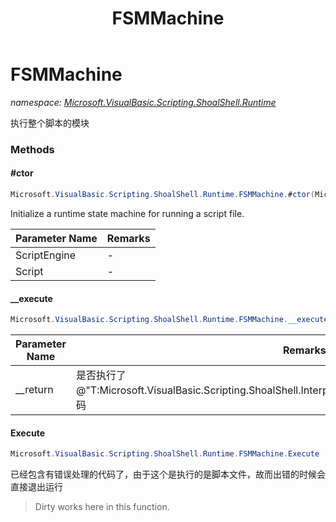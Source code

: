﻿---
title: FSMMachine
---

# FSMMachine
_namespace: [Microsoft.VisualBasic.Scripting.ShoalShell.Runtime](N-Microsoft.VisualBasic.Scripting.ShoalShell.Runtime.html)_

执行整个脚本的模块

### Methods

#### #ctor
```csharp
Microsoft.VisualBasic.Scripting.ShoalShell.Runtime.FSMMachine.#ctor(Microsoft.VisualBasic.Scripting.ShoalShell.Runtime.ScriptEngine,Microsoft.VisualBasic.Scripting.ShoalShell.Interpreter.LDM.SyntaxModel)
```
Initialize a runtime state machine for running a script file.

|Parameter Name|Remarks|
|--------------|-------|
|ScriptEngine|-|
|Script|-|


#### __execute
```csharp
Microsoft.VisualBasic.Scripting.ShoalShell.Runtime.FSMMachine.__execute(System.Boolean@)
```


|Parameter Name|Remarks|
|--------------|-------|
|__return|是否执行了@"T:Microsoft.VisualBasic.Scripting.ShoalShell.Interpreter.LDM.Expressions.Keywords.Return"代码|


#### Execute
```csharp
Microsoft.VisualBasic.Scripting.ShoalShell.Runtime.FSMMachine.Execute
```
已经包含有错误处理的代码了，由于这个是执行的是脚本文件，故而出错的时候会直接退出运行
> Dirty works here in this function.





